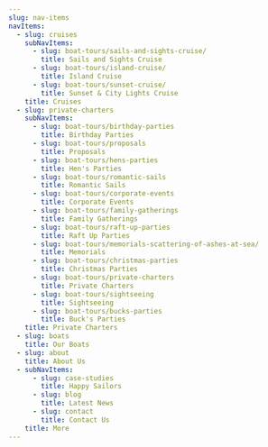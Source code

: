 ```yaml
---
slug: nav-items
navItems:
  - slug: cruises
    subNavItems:
      - slug: boat-tours/sails-and-sights-cruise/
        title: Sails and Sights Cruise
      - slug: boat-tours/island-cruise/
        title: Island Cruise
      - slug: boat-tours/sunset-cruise/
        title: Sunset & City Lights Cruise
    title: Cruises
  - slug: private-charters
    subNavItems:
      - slug: boat-tours/birthday-parties
        title: Birthday Parties
      - slug: boat-tours/proposals
        title: Proposals
      - slug: boat-tours/hens-parties
        title: Hen's Parties
      - slug: boat-tours/romantic-sails
        title: Romantic Sails
      - slug: boat-tours/corporate-events
        title: Corporate Events
      - slug: boat-tours/family-gatherings
        title: Family Gatherings
      - slug: boat-tours/raft-up-parties
        title: Raft Up Parties
      - slug: boat-tours/memorials-scattering-of-ashes-at-sea/
        title: Memorials
      - slug: boat-tours/christmas-parties
        title: Christmas Parties
      - slug: boat-tours/private-charters
        title: Private Charters
      - slug: boat-tours/sightseeing
        title: Sightseeing
      - slug: boat-tours/bucks-parties
        title: Buck's Parties
    title: Private Charters
  - slug: boats
    title: Our Boats
  - slug: about
    title: About Us
  - subNavItems:
      - slug: case-studies
        title: Happy Sailors
      - slug: blog
        title: Latest News
      - slug: contact
        title: Contact Us
    title: More
---
```


